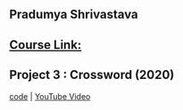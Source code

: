 
## Pradumya Shrivastava

## [Course Link:](https://www.edx.org/course/cs50s-introduction-to-artificial-intelligence-with-python)

## Project 3 : Crossword (2020)
[code](https://github.com/me50/PradumyaShrivastava/tree/ai50/projects/2020/x/crossword) | [YouTube Video](https://youtu.be/FumFt56D1-Y)
